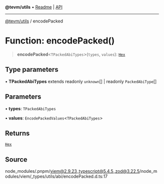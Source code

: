 **@tevm/utils** • [Readme](../README.md) \| [API](../globals.md)

***

[@tevm/utils](../README.md) / encodePacked

# Function: encodePacked()

> **encodePacked**\<`TPackedAbiTypes`\>(`types`, `values`): [`Hex`](../type-aliases/Hex.md)

## Type parameters

• **TPackedAbiTypes** extends readonly `unknown`[] \| readonly `PackedAbiType`[]

## Parameters

• **types**: `TPackedAbiTypes`

• **values**: `EncodePackedValues`\<`TPackedAbiTypes`\>

## Returns

[`Hex`](../type-aliases/Hex.md)

## Source

node\_modules/.pnpm/viem@2.9.23\_typescript@5.4.5\_zod@3.22.5/node\_modules/viem/\_types/utils/abi/encodePacked.d.ts:17
